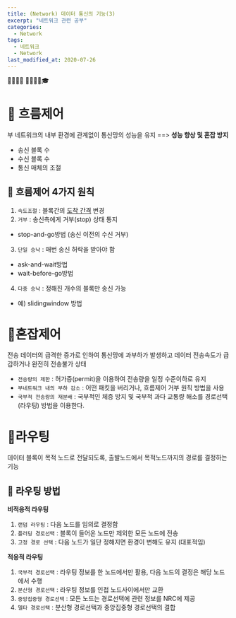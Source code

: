 ```yaml
---
title: (Network) 데이터 통신의 기능(3)
excerpt: "네트워크 관련 공부"
categories:
  - Network
tags:
  - 네트워크
  - Network
last_modified_at: 2020-07-26
---
```

💼📝🔑⏰ 📙📓📘📒🎓

# 💼 흐름제어
부 네트워크의 내부 환경에 관계없이 통신망의 성능을 유지 ==> **성능 향상 및 혼잡 방지**
- 송신 블록 수
- 수신 블록 수
- 통신 매체의 조절

## 📝 흐름제어 4가지 원칙
1. `속도조절` : 블록간의 <u>도착  간격</u> 변경
2. `거부` : 송신측에게 거부(stop) 상태 통지
- stop-and-go방법 (송신 이전의 수신 거부)
3. `단일 승낙` : 매번 송신 허락을 받아야 함
- ask-and-wait방법
- wait-before-go방법
4. `다중 승낙` : 정해진 개수의 블록만 송신 가능
- 예) slidingwindow 방법

# 💼혼잡제어
전송 데이터의 급격한 증가로 인하여 통신망에 과부하가 발생하고 데이터 전송속도가 급감하거나 완전히 전송불가 상태
- `전송량의 제한` : 허가증(permit)을 이용하여 전송량을 일정 수준이하로 유지
- `부네트워크 내의 부하 감소` : 어떤 패킷을 버리거나, 흐름제어 거부 원칙 방법을 사용
- `국부적 전송량의 재분배` : 국부적인 체증 방지 및 국부적 과다 교통량 해소를 경로선택(라우팅) 방법을 이용한다.

# 💼라우팅
데이터 블록이 목적 노드로 전달되도록, 출발노드에서 목적노드까지의 경로를 결정하는 기능
## 📝 라우팅 방법
**비적응적 라우팅**
1. `랜덤 라우팅` : 다음 노드를 임의로 결정함
2. `플러딩 경로선택` : 블록이 들어온 노드만 제외한 모든 노드에 전송
3. `고정 경로 선택` : 다음 노드가 일단 정해지면 환경이 변해도 유지 (대표적임)

**적응적 라우팅**
1. `국부적 경로선택` : 라우팅 정보를 한 노드에서만 활용, 다음 노드의 결정은 해당 노드에서 수행
2. `분산형 경로선택` : 라우팅 정보를 인접 노드사이에서만 교환
3. `중앙집중형 경로선택` : 모든 노드는 경로선택에 관련 정보를 NRC에 제공
4. `델타 경로선택` : 분산형 경로선택과 중앙집중형 경로선택의 결합